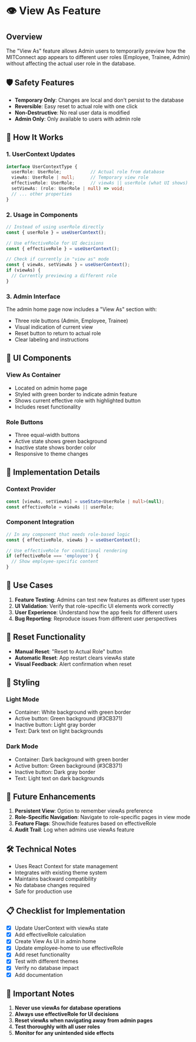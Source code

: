 # 👁️ View As Feature

## Overview
The "View As" feature allows Admin users to temporarily preview how the MITConnect app appears to different user roles (Employee, Trainee, Admin) without affecting the actual user role in the database.

## 🛡️ Safety Features
- **Temporary Only**: Changes are local and don't persist to the database
- **Reversible**: Easy reset to actual role with one click
- **Non-Destructive**: No real user data is modified
- **Admin Only**: Only available to users with admin role

## 🚀 How It Works

### 1. UserContext Updates
```typescript
interface UserContextType {
  userRole: UserRole;           // Actual role from database
  viewAs: UserRole | null;      // Temporary view role
  effectiveRole: UserRole;      // viewAs || userRole (what UI shows)
  setViewAs: (role: UserRole | null) => void;
  // ... other properties
}
```

### 2. Usage in Components
```typescript
// Instead of using userRole directly
const { userRole } = useUserContext();

// Use effectiveRole for UI decisions
const { effectiveRole } = useUserContext();

// Check if currently in "view as" mode
const { viewAs, setViewAs } = useUserContext();
if (viewAs) {
  // Currently previewing a different role
}
```

### 3. Admin Interface
The admin home page now includes a "View As" section with:
- Three role buttons (Admin, Employee, Trainee)
- Visual indication of current view
- Reset button to return to actual role
- Clear labeling and instructions

## 📱 UI Components

### View As Container
- Located on admin home page
- Styled with green border to indicate admin feature
- Shows current effective role with highlighted button
- Includes reset functionality

### Role Buttons
- Three equal-width buttons
- Active state shows green background
- Inactive state shows border color
- Responsive to theme changes

## 🔧 Implementation Details

### Context Provider
```typescript
const [viewAs, setViewAs] = useState<UserRole | null>(null);
const effectiveRole = viewAs || userRole;
```

### Component Integration
```typescript
// In any component that needs role-based logic
const { effectiveRole, viewAs } = useUserContext();

// Use effectiveRole for conditional rendering
if (effectiveRole === 'employee') {
  // Show employee-specific content
}
```

## 🎯 Use Cases

1. **Feature Testing**: Admins can test new features as different user types
2. **UI Validation**: Verify that role-specific UI elements work correctly
3. **User Experience**: Understand how the app feels for different users
4. **Bug Reporting**: Reproduce issues from different user perspectives

## 🔄 Reset Functionality

- **Manual Reset**: "Reset to Actual Role" button
- **Automatic Reset**: App restart clears viewAs state
- **Visual Feedback**: Alert confirmation when reset

## 🎨 Styling

### Light Mode
- Container: White background with green border
- Active button: Green background (#3CB371)
- Inactive button: Light gray border
- Text: Dark text on light backgrounds

### Dark Mode
- Container: Dark background with green border
- Active button: Green background (#3CB371)
- Inactive button: Dark gray border
- Text: Light text on dark backgrounds

## 🔮 Future Enhancements

1. **Persistent View**: Option to remember viewAs preference
2. **Role-Specific Navigation**: Navigate to role-specific pages in view mode
3. **Feature Flags**: Show/hide features based on effectiveRole
4. **Audit Trail**: Log when admins use viewAs feature

## 🛠️ Technical Notes

- Uses React Context for state management
- Integrates with existing theme system
- Maintains backward compatibility
- No database changes required
- Safe for production use

## 📋 Checklist for Implementation

- [x] Update UserContext with viewAs state
- [x] Add effectiveRole calculation
- [x] Create View As UI in admin home
- [x] Update employee-home to use effectiveRole
- [x] Add reset functionality
- [x] Test with different themes
- [x] Verify no database impact
- [x] Add documentation

## 🚨 Important Notes

1. **Never use viewAs for database operations**
2. **Always use effectiveRole for UI decisions**
3. **Reset viewAs when navigating away from admin pages**
4. **Test thoroughly with all user roles**
5. **Monitor for any unintended side effects** 